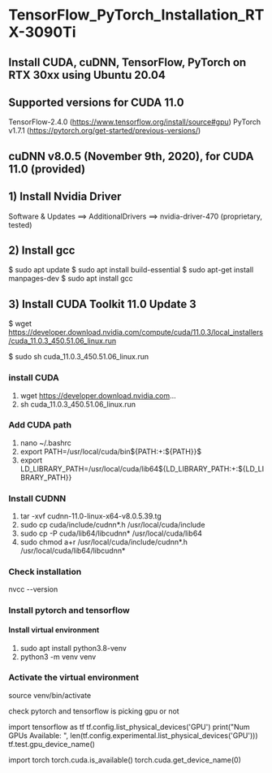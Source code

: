 # TensorFlow_PyTorch_Installation_RTX-3090Ti
## Install CUDA, cuDNN, TensorFlow, PyTorch on RTX 30xx using Ubuntu 20.04  

## Supported versions for CUDA 11.0
TensorFlow-2.4.0 (https://www.tensorflow.org/install/source#gpu)
PyTorch v1.7.1 (https://pytorch.org/get-started/previous-versions/)

##  cuDNN v8.0.5 (November 9th, 2020), for CUDA 11.0 (provided)

## 1) Install Nvidia Driver 

Software & Updates ==> AdditionalDrivers ==> nvidia-driver-470 (proprietary, tested) 

## 2) Install gcc
$ sudo apt update
$ sudo apt install build-essential
$ sudo apt-get install manpages-dev
$ sudo apt install gcc

## 3) Install CUDA Toolkit 11.0 Update 3

$ wget https://developer.download.nvidia.com/compute/cuda/11.0.3/local_installers/cuda_11.0.3_450.51.06_linux.run

$ sudo sh cuda_11.0.3_450.51.06_linux.run


### install CUDA
1) wget https://developer.download.nvidia.com... 
2) sh cuda_11.0.3_450.51.06_linux.run

### Add CUDA path
1) nano ~/.bashrc 
2) export PATH=/usr/local/cuda/bin${PATH:+:${PATH}}$ 
3) export LD_LIBRARY_PATH=/usr/local/cuda/lib64${LD_LIBRARY_PATH:+:${LD_LIBRARY_PATH}}

### Install CUDNN
1) tar -xvf cudnn-11.0-linux-x64-v8.0.5.39.tg
2) sudo cp cuda/include/cudnn*.h /usr/local/cuda/include
3) sudo cp -P cuda/lib64/libcudnn* /usr/local/cuda/lib64
4) sudo chmod a+r /usr/local/cuda/include/cudnn*.h /usr/local/cuda/lib64/libcudnn*

### Check installation
nvcc --version

### Install pytorch and tensorflow
#### Install virtual environment 
1) sudo apt install python3.8-venv
2) python3 -m venv venv
### Activate the virtual environment
source venv/bin/activate

check pytorch and tensorflow is picking gpu or not

import tensorflow as tf
tf.config.list_physical_devices('GPU') 
print("Num GPUs Available: ", len(tf.config.experimental.list_physical_devices('GPU')))
tf.test.gpu_device_name()

import torch
torch.cuda.is_available()
torch.cuda.get_device_name(0)
